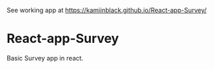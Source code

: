 See working app at https://kamiinblack.github.io/React-app-Survey/

# React-app-Survey
Basic Survey app in react. 
